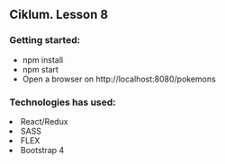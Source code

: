 <h2>Ciklum. Lesson 8</h2>


<h3>Getting started:</h3>

<ul>
<li>npm install</li>
<li>npm start</li>
<li>Open a browser on http://localhost:8080/pokemons</li>
</ul>


<h3>Technologies has used:</h3>

<li>React/Redux</li>
<li>SASS</li>
<li>FLEX</li>
<li>Bootstrap 4</li>



